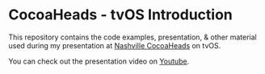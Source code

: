 # CocoaHeads - tvOS Introduction

This repository contains the code examples, presentation, & other material used during my presentation at [Nashville CocoaHeads](http://cocoaheads.org:8106/us/NashvilleTennessee/index.html) on tvOS. 

You can check out the presentation video on [Youtube](https://www.youtube.com/watch?v=_RyUi5fKQGM).

